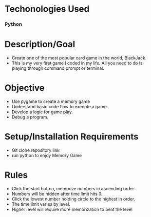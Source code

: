  # Techonologies Used
### Python

# Description/Goal


- Create one of the most popular card game in the world, BlackJack.
- This is my very first game I coded in my life. All you need to do is playing through command prompt or terminal.


 
 # Objective

- Use pygame to create a memory game
- Understand basic code flow to execute a game.
- Develop a logic for game play.
- Debug a program.
 
# Setup/Installation Requirements
- Git clone repository link
- run python to enjoy Memory Game

# Rules 
- Click the start button, memorize numbers in ascending order.  
- Numbers will be hidden after time limit hits 0. 
- Click the lowest number holding circle to the highest in order. 
- The time limit varies by level. 
- Higher level will require more memorization to beat the level  

